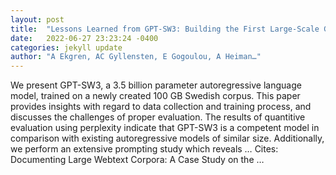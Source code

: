 ```yaml
---
layout: post
title:  "Lessons Learned from GPT-SW3: Building the First Large-Scale Generative Language Model for Swedish"
date:   2022-06-27 23:23:24 -0400
categories: jekyll update
author: "A Ekgren, AC Gyllensten, E Gogoulou, A Heiman…"
---
```

We present GPT-SW3, a 3.5 billion parameter autoregressive language model, trained on a newly created 100 GB Swedish corpus. This paper provides insights with regard to data collection and training process, and discusses the challenges of proper evaluation. The results of quantitive evaluation using perplexity indicate that GPT-SW3 is a competent model in comparison with existing autoregressive models of similar size. Additionally, we perform an extensive prompting study which reveals …
Cites: ‪Documenting Large Webtext Corpora: A Case Study on the …‬  
